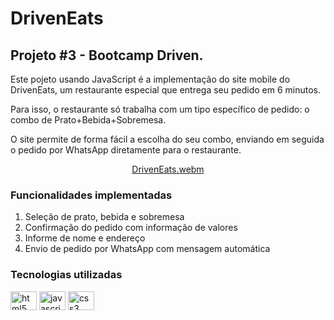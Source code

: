 # DrivenEats
## Projeto #3 - Bootcamp Driven. 

Este pojeto usando JavaScript é a implementação do site mobile do DrivenEats, um restaurante especial que entrega seu pedido em 6 minutos.

Para isso, o restaurante só trabalha com um tipo específico de pedido: o combo de Prato+Bebida+Sobremesa.

O site permite de forma fácil a escolha do seu combo, enviando em seguida o pedido por WhatsApp diretamente para o restaurante.

<div align="center">
 
  [DrivenEats.webm](https://github.com/kassiaschipper/DrivenEats/assets/78599273/554796e7-321e-41ee-b96f-f0d3629ffa55)
  </div>

###

### Funcionalidades implementadas
1. Seleção de prato, bebida e sobremesa
2. Confirmação do pedido com informação de valores
3. Informe de nome e endereço
4. Envio de pedido por WhatsApp com mensagem automática

### Tecnologias utilizadas
<div align="left">
    <img src="https://cdn.jsdelivr.net/gh/devicons/devicon/icons/html5/html5-original.svg" height="30" width="42" alt="html5 logo"  />
    <img src="https://cdn.jsdelivr.net/gh/devicons/devicon/icons/javascript/javascript-original.svg" height="30" width="42" alt="javascript logo"  />
  <img src="https://cdn.jsdelivr.net/gh/devicons/devicon/icons/css3/css3-original.svg" height="30" width="42" alt="css3 logo"  />
 </div>
 
 
 

